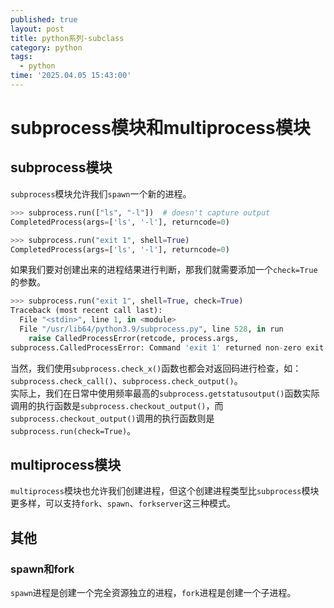 ```yaml
---
published: true
layout: post
title: python系列-subclass
category: python
tags:
  - python
time: '2025.04.05 15:43:00'
---
```


# subprocess模块和multiprocess模块
## subprocess模块
`subprocess`模块允许我们`spawn`一个新的进程。
```python
>>> subprocess.run(["ls", "-l"])  # doesn't capture output
CompletedProcess(args=['ls', '-l'], returncode=0)

>>> subprocess.run("exit 1", shell=True)
CompletedProcess(args=['ls', '-l'], returncode=0)
```

如果我们要对创建出来的进程结果进行判断，那我们就需要添加一个`check=True`的参数。
```python
>>> subprocess.run("exit 1", shell=True, check=True)
Traceback (most recent call last):
  File "<stdin>", line 1, in <module>
  File "/usr/lib64/python3.9/subprocess.py", line 528, in run
    raise CalledProcessError(retcode, process.args,
subprocess.CalledProcessError: Command 'exit 1' returned non-zero exit status 1.
```
当然，我们使用`subprocess.check_x()`函数也都会对返回码进行检查，如：`subprocess.check_call()`、`subprocess.check_output()`。  
实际上，我们在日常中使用频率最高的`subprocess.getstatusoutput()`函数实际调用的执行函数是`subprocess.checkout_output()`，而`subprocess.checkout_output()`调用的执行函数则是`subprocess.run(check=True)`。  

## multiprocess模块
`multiprocess`模块也允许我们创建进程，但这个创建进程类型比`subprocess`模块更多样，可以支持`fork`、`spawn`、`forkserver`这三种模式。

## 其他
### spawn和fork
`spawn`进程是创建一个完全资源独立的进程，`fork`进程是创建一个子进程。
